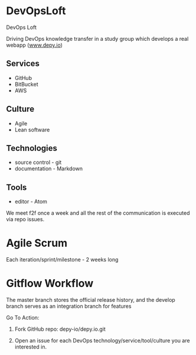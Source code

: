 # DevOpsLoft
DevOps Loft

Driving DevOps knowledge transfer in a study group which develops a real webapp (www.depy.io)

## Services
* GitHub
* BitBucket
* AWS

## Culture
* Agile
* Lean software

## Technologies
* source control - git
* documentation - Markdown

## Tools
* editor - Atom

We meet f2f once a week and all the rest of the communication is executed via repo issues.

# Agile Scrum
Each iteration/sprint/milestone - 2 weeks long
# Gitflow Workflow
The master branch stores the official release history, and the develop branch serves as an integration branch for features

Go To Action:

1. Fork GitHub repo: depy-io/depy.io.git

2. Open an issue for each DevOps technology/service/tool/culture you are interested in.
